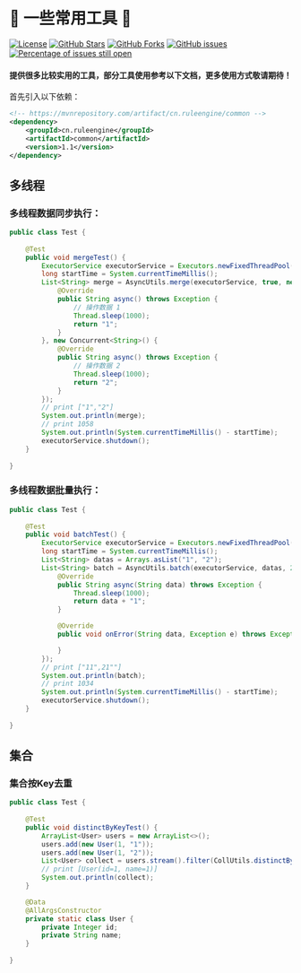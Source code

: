 # 📌 一些常用工具 📌

[![License](https://img.shields.io/badge/license-Apache%202-4EB1BA.svg)](https://www.apache.org/licenses/LICENSE-2.0.html)
[![GitHub Stars](https://img.shields.io/github/stars/dingqianwen/common)](https://github.com/dingqianwen/common/stargazers)
[![GitHub Forks](https://img.shields.io/github/forks/dingqianwen/common)](https://github.com/dingqianwen/common/fork)
[![GitHub issues](https://img.shields.io/github/issues/dingqianwen/common.svg)](https://github.com/dingqianwen/common/issues)
[![Percentage of issues still open](http://isitmaintained.com/badge/open/dingqianwen/common.svg)](https://github.com/dingqianwen/common/issues "Percentage of issues still open")

#### 提供很多比较实用的工具，部分工具使用参考以下文档，更多使用方式敬请期待！

首先引入以下依赖：

```xml
<!-- https://mvnrepository.com/artifact/cn.ruleengine/common -->
<dependency>
    <groupId>cn.ruleengine</groupId>
    <artifactId>common</artifactId>
    <version>1.1</version>
</dependency>
```

## 多线程

### 多线程数据同步执行：

```java
public class Test {
    
    @Test
    public void mergeTest() {
        ExecutorService executorService = Executors.newFixedThreadPool(10);
        long startTime = System.currentTimeMillis();
        List<String> merge = AsyncUtils.merge(executorService, true, new Concurrent<String>() {
            @Override
            public String async() throws Exception {
                // 操作数据 1
                Thread.sleep(1000);
                return "1";
            }
        }, new Concurrent<String>() {
            @Override
            public String async() throws Exception {
                // 操作数据 2
                Thread.sleep(1000);
                return "2";
            }
        });
        // print ["1","2"]
        System.out.println(merge);
        // print 1058
        System.out.println(System.currentTimeMillis() - startTime);
        executorService.shutdown();
    }
    
}
```

### 多线程数据批量执行：

```java
public class Test {
    
    @Test
    public void batchTest() {
        ExecutorService executorService = Executors.newFixedThreadPool(10);
        long startTime = System.currentTimeMillis();
        List<String> datas = Arrays.asList("1", "2");
        List<String> batch = AsyncUtils.batch(executorService, datas, 2, new BatchExecutor<String, String>() {
            @Override
            public String async(String data) throws Exception {
                Thread.sleep(1000);
                return data + "1";
            }

            @Override
            public void onError(String data, Exception e) throws Exception {

            }
        });
        // print ["11",21""]
        System.out.println(batch);
        // print 1034
        System.out.println(System.currentTimeMillis() - startTime);
        executorService.shutdown();
    }
    
}
```

## 集合

### 集合按Key去重

```java
public class Test {
    
    @Test
    public void distinctByKeyTest() {
        ArrayList<User> users = new ArrayList<>();
        users.add(new User(1, "1"));
        users.add(new User(1, "2"));
        List<User> collect = users.stream().filter(CollUtils.distinctByKey(User::getId)).collect(Collectors.toList());
        // print [User(id=1, name=1)]
        System.out.println(collect);
    }

    @Data
    @AllArgsConstructor
    private static class User {
        private Integer id;
        private String name;
    }
    
}
```
